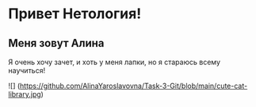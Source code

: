 # Привет Нетология!
## Меня зовут Алина
Я очень хочу зачет, и хоть у меня лапки, но я стараюсь всему научиться!

![] (https://github.com/AlinaYaroslavovna/Task-3-Git/blob/main/cute-cat-library.jpg)